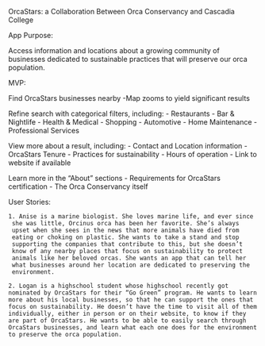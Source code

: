 OrcaStars: a Collaboration Between Orca Conservancy and Cascadia College

App Purpose:

Access information and locations about a growing community of businesses
dedicated to sustainable practices that will preserve our orca population.

MVP:

Find OrcaStars businesses nearby
	-Map zooms to yield significant results

Refine search with categorical filters, including:
  	- Restaurants
  	- Bar & Nightlife
  	- Health & Medical
  	- Shopping
  	- Automotive
  	- Home Maintenance
  	- Professional Services

View more about a result, including:
  	- Contact and Location information
  	- OrcaStars Tenure
   	- Practices for sustainability
  	- Hours of operation
  	- Link to website if available

Learn more in the “About” sections
  	- Requirements for OrcaStars certification
  	- The Orca Conservancy itself

User Stories:

	1. Anise is a marine biologist. She loves marine life, and ever since
	 she was little, Orcinus orca has been her favorite. She’s always 
	 upset when she sees in the news that more animals have died from 
	 eating or choking on plastic. She wants to take a stand and stop 
	 supporting the companies that contribute to this, but she doesn’t 
	 know of any nearby places that focus on sustainability to protect 
	 animals like her beloved orcas. She wants an app that can tell her 
	 what businesses around her location are dedicated to preserving the 
	 environment.

	2. Logan is a highschool student whose highschool recently got 
	nominated by OrcaStars for their “Go Green” program. He wants to learn
	more about his local businesses, so that he can support the ones that 
	focus on sustainability. He doesn’t have the time to visit all of them 
	individually, either in person or on their website, to know if they 
	are part of OrcaStars. He wants to be able to easily search through 
	OrcaStars businesses, and learn what each one does for the environment 
	to preserve the orca population.




